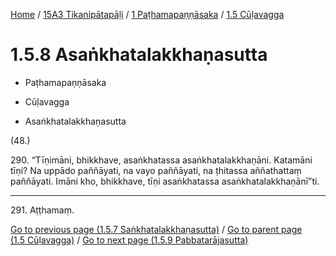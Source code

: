 
[Home](/) / [15A3 Tikanipātapāḷi](../...md) / [1 Paṭhamapaṇṇāsaka](...md) / [1.5 Cūḷavagga](../15A3/1/1.5.md)

# 1.5.8 Asaṅkhatalakkhaṇasutta

* Paṭhamapaṇṇāsaka

* Cūḷavagga

* Asaṅkhatalakkhaṇasutta

(48.)

290\. “Tīṇimāni, bhikkhave, asaṅkhatassa asaṅkhatalakkhaṇāni. Katamāni tīṇi? Na uppādo paññāyati, na vayo paññāyati, na ṭhitassa aññathattaṃ paññāyati. Imāni kho, bhikkhave, tīṇi asaṅkhatassa asaṅkhatalakkhaṇānī”ti.

---

291\. Aṭṭhamaṃ.



[Go to previous page (1.5.7 Saṅkhatalakkhaṇasutta)](1.5.7.md) / [Go to parent page (1.5 Cūḷavagga)](../15A3/1/1.5.md) / [Go to next page (1.5.9 Pabbatarājasutta)](1.5.9.md)


